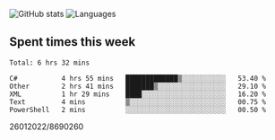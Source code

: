 ![GitHub stats](https://github-readme-stats.vercel.app/api?username=emipa606&theme=github_dark&show_icons=true) 
![Languages](https://github-readme-stats.vercel.app/api/top-langs/?username=emipa606&theme=github_dark&layout=compact)

## Spent times this week
<!--START_SECTION:waka-->
```text
Total: 6 hrs 32 mins

C#           4 hrs 55 mins   █████████████▒░░░░░░░░░░░   53.40 % 
Other        2 hrs 41 mins   ███████▒░░░░░░░░░░░░░░░░░   29.10 % 
XML          1 hr 29 mins    ████░░░░░░░░░░░░░░░░░░░░░   16.20 % 
Text         4 mins          ▒░░░░░░░░░░░░░░░░░░░░░░░░   00.75 % 
PowerShell   2 mins          ░░░░░░░░░░░░░░░░░░░░░░░░░   00.50 % 
```
<!--END_SECTION:waka-->


26012022/8690260
